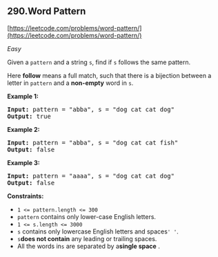 ## 290.Word Pattern

[https://leetcode.com/problems/word-pattern/](https://leetcode.com/problems/word-pattern/)

*Easy*

Given a `pattern` and a string `s`, find if `s` follows the same pattern.

Here **follow** means a full match, such that there is a bijection between a letter in `pattern` and a **non-empty** word in `s`.

**Example 1:**

<pre><strong>Input:</strong> pattern = "abba", s = "dog cat cat dog"
<strong>Output:</strong> true
</pre>

**Example 2:**

<pre><strong>Input:</strong> pattern = "abba", s = "dog cat cat fish"
<strong>Output:</strong> false
</pre>

**Example 3:**

<pre><strong>Input:</strong> pattern = "aaaa", s = "dog cat cat dog"
<strong>Output:</strong> false
</pre>

**Constraints:**

* `1 <= pattern.length <= 300`
* `pattern` contains only lower-case English letters.
* `1 <= s.length <= 3000`
* `s` contains only lowercase English letters and spaces`' '`.
* `s`**does not contain** any leading or trailing spaces.
* All the words in`s` are separated by a**single space** .
